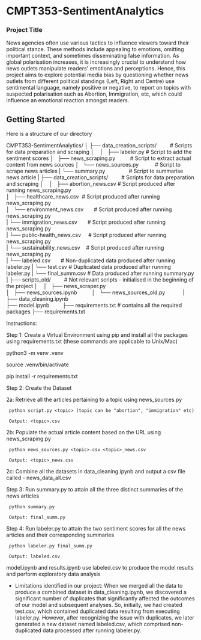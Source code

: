 # CMPT353-SentimentAnalytics

### Project Title

News agencies often use various tactics to influence viewers toward their political stance. These methods include appealing to emotions, omitting important context, and sometimes disseminating false information. As global polarisation increases, it is increasingly crucial to understand how news outlets manipulate readers' emotions and perceptions. Hence, this project aims to explore potential media bias by questioning whether news outlets from different political standings (Left, Right and Centre) use sentimental language, namely positive or negative, to report on topics with suspected polarisation such as Abortion, Immigration, etc, which could influence an emotional reaction amongst readers.

## Getting Started 

Here is a structure of our directory

CMPT353-SentimentAnalytics/
│
├── data_creation_scripts/         # Scripts for data preparation and scraping
│   
│   ├── labeler.py                # Script to add the sentiment scores 
│   ├── news_scraping.py          # Script to extract actual content from news sources
│   └── news_sources.py           # Script to scrape news articles
|   └── summary.py                # Script to summarise news article
|
├── data_creation_scripts/         # Scripts for data preparation and scraping
│   
│   ├── abortion_news.csv          # Script produced after running news_scraping.py                                                       
│   ├── healthcare_news.csv        # Script produced after running news_scraping.py  
│   └── environment_news.csv       # Script produced after running news_scraping.py  
|   └── immigration_news.csv       # Script produced after running news_scraping.py  
|   └── public-health_news.csv     # Script produced after running news_scraping.py  
|   └── sustainability_news.csv    # Script produced after running news_scraping.py  
|   └── labeled.csv                 # Non-duplicated data produced after running labeler.py
|   └── test.csv                    # Duplicated data produced after running labeler.py
|   └── final_summ.csv              # Data produced after running summary.py
|
├── scripts_old/         # Not relevant scripts - initialised in the beginning of the project
│   
│   ├── news_scraper.py               
│   ├── news_sources.ipynb          
│   └── news_sources_old.py           
|
├── data_cleaning.ipynb                    
├── model.ipynb        
├── requirements.txt  # contains all the required packages
├── requirements.txt


Instructions:

Step 1: Create a Virtual Environment using pip and install all the packages using requirements.txt (these commands are applicable to Unix/Mac)

python3 -m venv .venv

source .venv/bin/activate

pip install -r requirements.txt

Step 2: Create the Dataset

 2a: Retrieve all the articles pertaining to a topic using news_sources.py 

     python script.py <topic> (topic can be "abortion", "immigration" etc)
      
     Output: <topic>.csv
 
 2b: Populate the actual article content based on the URL using news_scraping.py 
      
     python news_sources.py <topic>.csv <topic>_news.csv
     
     Output: <topic>_news.csv
  
 2c: Combine all the datasets in data_cleaning.ipynb and output a csv file called - news_data_all.csv
  
Step 3: Run summary.py to attain all the three distinct summaries of the news articles 
      
     python summary.py
     
     Output: final_summ.py 
     
Step 4: Run labeler.py to attain the two sentiment scores for all the news articles and their corresponding summaries 
     
     python labeler.py final_summ.py
     
     Output: labeled.csv

model.ipynb and results.ipynb use labeled.csv to produce the model results and perform exploratory data analysis 

* Limitations identified in our project: When we merged all the data to produce a combined dataset in data_cleaning.ipynb, we discovered a significant number of duplicates that significantly affected the outcomes of our model and subsequent analyses. So, initially, we had created test.csv, which contained duplicated data resulting from executing labeler.py. However, after recognizing the issue with duplicates, we later generated a new dataset named labeled.csv, which comprised non-duplicated data processed after running labeler.py.
